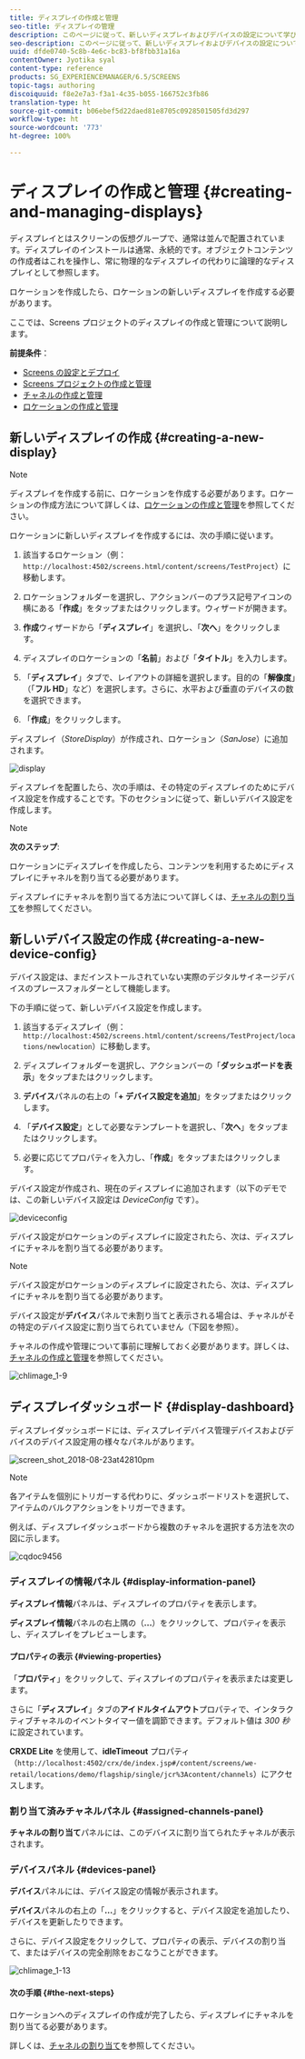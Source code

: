 ```yaml
---
title: ディスプレイの作成と管理
seo-title: ディスプレイの管理
description: このページに従って、新しいディスプレイおよびデバイスの設定について学びます。さらに、ディスプレイダッシュボードについて学びます。
seo-description: このページに従って、新しいディスプレイおよびデバイスの設定について学びます。さらに、ディスプレイダッシュボードについて学びます。
uuid: dfde0740-5c8b-4e6c-bc83-bf8fbb31a16a
contentOwner: Jyotika syal
content-type: reference
products: SG_EXPERIENCEMANAGER/6.5/SCREENS
topic-tags: authoring
discoiquuid: f8e2e7a3-f3a1-4c35-b055-166752c3fb86
translation-type: ht
source-git-commit: b06ebef5d22daed81e8705c0928501505fd3d297
workflow-type: ht
source-wordcount: '773'
ht-degree: 100%

---
```



# ディスプレイの作成と管理 {#creating-and-managing-displays}

ディスプレイとはスクリーンの仮想グループで、通常は並んで配置されています。ディスプレイのインストールは通常、永続的です。オブジェクトコンテンツの作成者はこれを操作し、常に物理的なディスプレイの代わりに論理的なディスプレイとして参照します。

ロケーションを作成したら、ロケーションの新しいディスプレイを作成する必要があります。

ここでは、Screens プロジェクトのディスプレイの作成と管理について説明します。

**前提条件**：

* [Screens の設定とデプロイ](configuring-screens-introduction.md)
* [Screens プロジェクトの作成と管理](creating-a-screens-project.md)
* [チャネルの作成と管理](managing-channels.md)
* [ロケーションの作成と管理](managing-locations.md)

## 新しいディスプレイの作成 {#creating-a-new-display}

>[!NOTE]
>
>ディスプレイを作成する前に、ロケーションを作成する必要があります。ロケーションの作成方法について詳しくは、[ロケーションの作成と管理](managing-locations.md)を参照してください。

ロケーションに新しいディスプレイを作成するには、次の手順に従います。

1. 該当するロケーション（例：`http://localhost:4502/screens.html/content/screens/TestProject`）に移動します。
1. ロケーションフォルダーを選択し、アクションバーのプラス記号アイコンの横にある「**作成**」をタップまたはクリックします。ウィザードが開きます。
1. **作成**&#x200B;ウィザードから「**ディスプレイ**」を選択し、「**次へ**」をクリックします。

1. ディスプレイのロケーションの「**名前**」および「**タイトル**」を入力します。

1. 「**ディスプレイ**」タブで、レイアウトの詳細を選択します。目的の「**解像度**」（「**フル HD**」など）を選択します。さらに、水平および垂直のデバイスの数を選択できます。

1. 「**作成**」をクリックします。

ディスプレイ（*StoreDisplay*）が作成され、ロケーション（*SanJose*）に追加されます。

![display](assets/display.gif)

ディスプレイを配置したら、次の手順は、その特定のディスプレイのためにデバイス設定を作成することです。下のセクションに従って、新しいデバイス設定を作成します。

>[!NOTE]
>
>**次のステップ**:
>
>ロケーションにディスプレイを作成したら、コンテンツを利用するためにディスプレイにチャネルを割り当てる必要があります。
>
>ディスプレイにチャネルを割り当てる方法について詳しくは、[チャネルの割り当て](channel-assignment.md)を参照してください。

## 新しいデバイス設定の作成 {#creating-a-new-device-config}

デバイス設定は、まだインストールされていない実際のデジタルサイネージデバイスのプレースフォルダーとして機能します。

下の手順に従って、新しいデバイス設定を作成します。

1. 該当するディスプレイ（例：`http://localhost:4502/screens.html/content/screens/TestProject/locations/newlocation`）に移動します。
1. ディスプレイフォルダーを選択し、アクションバーの「**ダッシュボードを表示**」をタップまたはクリックします。
1. **デバイス**&#x200B;パネルの右上の「**+ デバイス設定を追加**」をタップまたはクリックします。

1. 「**デバイス設定**」として必要なテンプレートを選択し、「**次へ**」をタップまたはクリックします。

1. 必要に応じてプロパティを入力し、「**作成**」をタップまたはクリックします。

デバイス設定が作成され、現在のディスプレイに追加されます（以下のデモでは、この新しいデバイス設定は *DeviceConfig* です）。

![deviceconfig](assets/deviceconfig.gif)

デバイス設定がロケーションのディスプレイに設定されたら、次は、ディスプレイにチャネルを割り当てる必要があります。

>[!NOTE]
>
>デバイス設定がロケーションのディスプレイに設定されたら、次は、ディスプレイにチャネルを割り当てる必要があります。
>
>デバイス設定が&#x200B;**デバイス**&#x200B;パネルで未割り当てと表示される場合は、チャネルがその特定のデバイス設定に割り当てられていません（下図を参照）。
>
>チャネルの作成や管理について事前に理解しておく必要があります。詳しくは、[チャネルの作成と管理](managing-channels.md)を参照してください。

![chlimage_1-9](assets/chlimage_1-9.png)

## ディスプレイダッシュボード {#display-dashboard}

ディスプレイダッシュボードには、ディスプレイデバイス管理デバイスおよびデバイスのデバイス設定用の様々なパネルがあります。

![screen_shot_2018-08-23at42810pm](assets/screen_shot_2018-08-23at42810pm.png)

>[!NOTE]
>
>各アイテムを個別にトリガーする代わりに、ダッシュボードリストを選択して、アイテムのバルクアクションをトリガーできます。
>
>例えば、ディスプレイダッシュボードから複数のチャネルを選択する方法を次の図に示します。

![cqdoc9456](assets/cqdoc9456.gif)

### ディスプレイの情報パネル {#display-information-panel}

**ディスプレイ情報**&#x200B;パネルは、ディスプレイのプロパティを表示します。

**ディスプレイ情報**&#x200B;パネルの右上隅の（**...**）をクリックして、プロパティを表示し、ディスプレイをプレビューします。


#### プロパティの表示 {#viewing-properties}

「**プロパティ**」をクリックして、ディスプレイのプロパティを表示または変更します。

さらに「**ディスプレイ**」タブの&#x200B;**アイドルタイムアウト**&#x200B;プロパティで、インタラクティブチャネルのイベントタイマー値を調節できます。デフォルト値は *300 秒*&#x200B;に設定されています。

**CRXDE Lite** を使用して、**idleTimeout** プロパティ（`http://localhost:4502/crx/de/index.jsp#/content/screens/we-retail/locations/demo/flagship/single/jcr%3Acontent/channels`）にアクセスします。


### 割り当て済みチャネルパネル {#assigned-channels-panel}

**チャネルの割り当て**&#x200B;パネルには、このデバイスに割り当てられたチャネルが表示されます。


### デバイスパネル {#devices-panel}

**デバイス**&#x200B;パネルには、デバイス設定の情報が表示されます。

**デバイス**&#x200B;パネルの右上の「**...**」をクリックすると、デバイス設定を追加したり、デバイスを更新したりできます。

さらに、デバイス設定をクリックして、プロパティの表示、デバイスの割り当て、またはデバイスの完全削除をおこなうことができます。

![chlimage_1-13](assets/chlimage_1-13.png)

#### 次の手順 {#the-next-steps}

ロケーションへのディスプレイの作成が完了したら、ディスプレイにチャネルを割り当てる必要があります。

詳しくは、[チャネルの割り当て](channel-assignment.md)を参照してください。
